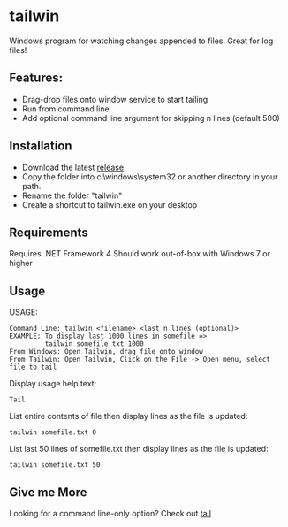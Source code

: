 # tailwin
Windows program for watching changes appended to files. Great for log files!

## Features:
- Drag-drop files onto window service to start tailing
- Run from command line
- Add optional command line argument for skipping n lines (default 500)

## Installation
- Download the latest [release](https://github.com/sharpguru/tailwin/releases/latest)
- Copy the folder into c:\windows\system32 or another directory in your path.
- Rename the folder "tailwin" 
- Create a shortcut to tailwin.exe on your desktop

## Requirements
Requires .NET Framework 4
Should work out-of-box with Windows 7 or higher 

## Usage

USAGE:
~~~
Command Line: tailwin <filename> <last n lines (optional)>
EXAMPLE: To display last 1000 lines in somefile =>
         tailwin somefile.txt 1000
From Windows: Open Tailwin, drag file onto window
From Tailwin: Open Tailwin, Click on the File -> Open menu, select file to tail
~~~

Display usage help text:
~~~
Tail
~~~

List entire contents of file then display lines as the file is updated:
~~~
tailwin somefile.txt 0
~~~

List last 50 lines of somefile.txt then display lines as the file is updated:
~~~
tailwin somefile.txt 50
~~~

## Give me More
Looking for a command line-only option? Check out [tail](https://github.com/sharpguru/tail)

